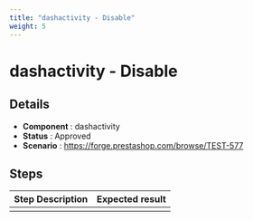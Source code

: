 ```yaml
---
title: "dashactivity - Disable"
weight: 5
---
```


# dashactivity - Disable
## Details
* **Component** : dashactivity
* **Status** : Approved
* **Scenario** : https://forge.prestashop.com/browse/TEST-577

## Steps
| Step Description | Expected result |
| ----- | ----- |
|  |  |
